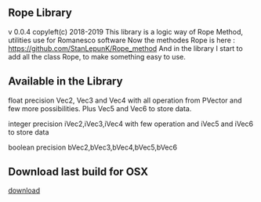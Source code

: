 
## Rope Library
v 0.0.4
copyleft(c) 2018-2019
This library is a logic way of Rope Method, utilities use for Romanesco software
Now the methodes Rope is here :
https://github.com/StanLepunK/Rope_method
And in the library I start to add all the class Rope, to make something easy to use.

## Available in the Library
float precision 
Vec2, Vec3 and Vec4 with all operation from PVector and few more possibilities.
Plus Vec5 and Vec6 to store data.

integer precision
iVec2,iVec3,iVec4 with few operation
and iVec5 and iVec6 to store data

boolean precision
bVec2,bVec3,bVec4,bVec5,bVec6

## Download last build for OSX
[download](https://github.com/StanLepunK/Rope/blob/master/Rope.zip)




